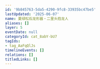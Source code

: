 ```yaml
---
id: '9b845763-5da5-4290-9fc8-33935bc47be5'
lastUpdated: '2025-06-07'
name: 夏绿松石龙形器・二里头抱龙人
aliases: []
layer: 5
eventDate: null
categoryId: cat_8abY-bU7
tagIds:
- tag_AaFqQlJs
timelineEvents: []
relations: []
titledLinks: []
---
```


